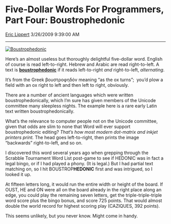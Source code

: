# Five-Dollar Words For Programmers, Part Four: Boustrophedonic

[Eric Lippert](https://social.msdn.microsoft.com/profile/Eric%20Lippert) 3/26/2009 9:39:00 AM

-----

[![Boustrophedonic](https://msdnshared.blob.core.windows.net/media/TNBlogsFS/BlogFileStorage/blogs_msdn/ericlippert/WindowsLiveWriter/FiveDollarWordsForProgrammersPartFourBou_C882/Boustrophedonic_3.jpg "Boustrophedonic")](http://commons.wikimedia.org/wiki/File:Lapis-niger.jpg)

Here’s an almost useless but thoroughly delightful five-dollar word. English of course is read left-to-right. Hebrew and Arabic are read right-to-left. A text is **[boustrophedonic](http://en.wikipedia.org/wiki/Boustrophedonic)** if it reads left-to-right *and* right-to-left, *alternating*.

It’s from the Greek βουστροφηδόν meaning “as the ox turns”;  you’d plow a field with an ox right to left and then left to right, obviously.

There are a number of ancient languages which were written boustrophedonically, which I’m sure has given members of the Unicode committee many sleepless nights. The example here is a rare early Latin text written boustrophedonically.

What’s the relevance to computer people not on the Unicode committee, given that odds are slim to none that Word will ever support boustrophedonic editing? *That’s how most modern dot-matrix and inkjet printers print.* The head goes left-to-right, then prints the image “backwards” right-to-left, and so on.

I discovered this word several years ago when grepping through the Scrabble Tournament Word List post-game to see if HEDONIC was in fact a legal bingo, or if I had played a phony. (It is legal.) But I had partial text matching on, so I hit BOUSTROP**HEDONIC** first and was intrigued, so I looked it up.

At fifteen letters long, it would run the entire width or height of the board. If OUST, HE and ON were all on the board already in the right place along an edge, you could play the remaining seven letters, get the triple-triple-triple word score plus the bingo bonus, and score 725 points. That would almost double the world record for highest scoring play (CAZIQUES, 392 points).

This seems unlikely, but you never know. Might come in handy.


